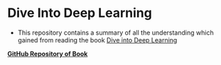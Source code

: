 # Dive Into Deep Learning
- This repository contains a summary of all the understanding which gained from reading the book [Dive into Deep Learning](https://d2l.ai/)

[**GitHub Repository of Book**](https://github.com/d2l-ai/d2l-en)
